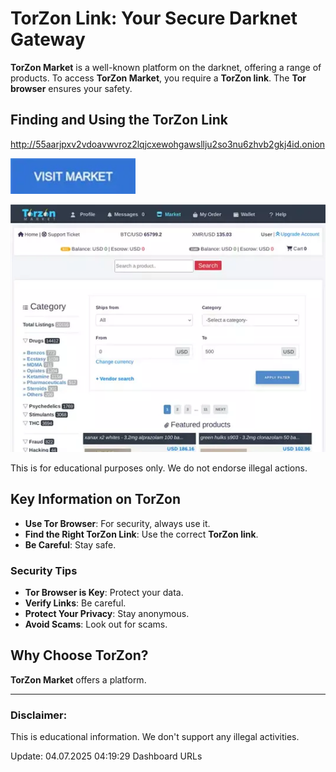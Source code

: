 # TorZon Link: Your Secure Darknet Gateway

**TorZon Market** is a well-known platform on the darknet, offering a range of products. To access **TorZon Market**, you require a **TorZon link**. The **Tor browser** ensures your safety.

## Finding and Using the TorZon Link

http://55aarjpxv2vdoavwvroz2lqjcxewohgawsllju2so3nu6zhvb2gkj4id.onion

[<img src="/overlays/beta.webp" width="200">](http://55aarjpxv2vdoavwvroz2lqjcxewohgawsllju2so3nu6zhvb2gkj4id.onion)

<a href="http://55aarjpxv2vdoavwvroz2lqjcxewohgawsllju2so3nu6zhvb2gkj4id.onion"><img src="/overlays/report.webp" alt="Using the TorZon Link" style="max-width: 100%;"></a>

This is for educational purposes only. We do not endorse illegal actions.

## Key Information on TorZon

-   **Use Tor Browser**: For security, always use it.
-   **Find the Right TorZon Link**: Use the correct **TorZon link**.
-   **Be Careful**: Stay safe.

### Security Tips

*   **Tor Browser is Key**: Protect your data.
*   **Verify Links**: Be careful.
*   **Protect Your Privacy**: Stay anonymous.
*   **Avoid Scams**: Look out for scams.

## Why Choose TorZon?

**TorZon Market** offers a platform.

---

### Disclaimer:

This is educational information. We don't support any illegal activities.



Update:  04.07.2025 04:19:29 Dashboard URLs